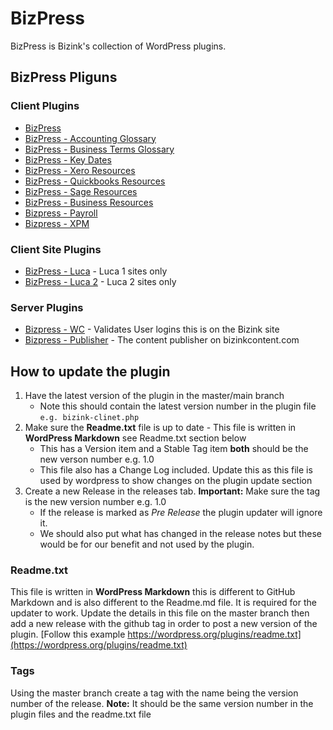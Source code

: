 # BizPress

BizPress is Bizink's collection of WordPress plugins.

## BizPress Pliguns

### Client Plugins

- [BizPress](https://github.com/BizInk/bizpress-client)
- [BizPress - Accounting Glossary](https://github.com/BizInk/bizpress-accounting-glossary)
- [BizPress - Business Terms Glossary](https://github.com/BizInk/bizpress-business-terms-glossary)
- [BizPress - Key Dates](https://github.com/BizInk/bizpress-key-dates)
- [BizPress - Xero Resources](https://github.com/BizInk/bizpress-xero-resources)
- [BizPress - Quickbooks Resources](https://github.com/BizInk/bizpress-quickbooks-resources)
- [BizPress - Sage Resources](https://github.com/BizInk/bizpress-sage-resources)
- [BizPress - Business Resources](https://github.com/BizInk/bizpress-business-resources)
- [Bizpress - Payroll](https://github.com/BizInk/bizpress-payroll)
- [Bizpress - XPM](https://github.com/BizInk/bizpress-xpm)

### Client Site Plugins

- [BizPress - Luca](https://github.com/BizInk/bizpress-luca) - Luca 1 sites only
- [BizPress - Luca 2](https://github.com/BizInk/bizpress-luca-2) - Luca 2 sites only

### Server Plugins

- [Bizpress - WC](https://github.com/BizInk/bizink-wc) - Validates User logins this is on the Bizink site
- [Bizpress - Publisher](https://github.com/BizInk/bizink-publisher) - The content publisher on bizinkcontent.com

## How to update the plugin

1. Have the latest version of the plugin in the master/main branch
    - Note this should contain the latest version number in the plugin file ```e.g. bizink-clinet.php```
2. Make sure the **Readme.txt** file is up to date - This file is written in **WordPress Markdown** see Readme.txt section below
    - This has a Version item and a Stable Tag item **both** should be the new verson number e.g. 1.0
    - This file also has a Change Log included. Update this as this file is used by wordpress to show changes on the plugin update section
3. Create a new Release in the releases tab. **Important:** Make sure the tag is the new version number e.g. 1.0
    - If the release is marked as *Pre Release* the plugin updater will ignore it.
    - We should also put what has changed in the release notes but these would be for our benefit and not used by the plugin.

### Readme.txt

This file is written in **WordPress Markdown** this is different to GitHub Markdown and is also different to the Readme.md file. It is required for the updater to work. Update the details in this file on the master branch then add a new release with the github tag in order to post a new version of the plugin. [Follow this example https://wordpress.org/plugins/readme.txt](https://wordpress.org/plugins/readme.txt)

### Tags

Using the master branch create a tag with the name being the version number of the release. **Note:** It should be the same version number in the plugin files and the readme.txt file
